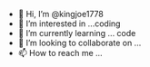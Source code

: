 - 👋 Hi, I’m @kingjoe1778
- 👀 I’m interested in ...coding
- 🌱 I’m currently learning ... code
- 💞️ I’m looking to collaborate on ...
- 📫 How to reach me ...

<!---
kingjoe1778/kingjoe1778 is a ✨ special ✨ repository because its `README.md` (this file) appears on your GitHub profile.
You can click the Preview link to take a look at your changes.
--->
